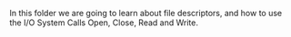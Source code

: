In this folder we are going to learn about file descriptors, and how to use the I/O System Calls Open, Close, Read and Write.
